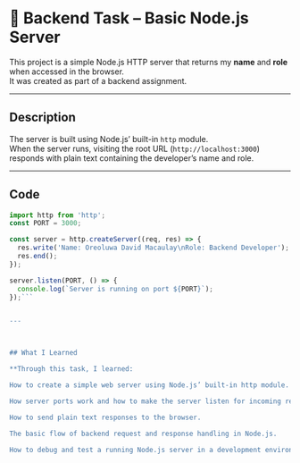 # 🧾 Backend Task – Basic Node.js Server

This project is a simple Node.js HTTP server that returns my **name** and **role** when accessed in the browser.  
It was created as part of a backend assignment.

---

##  Description

The server is built using Node.js’ built-in `http` module.  
When the server runs, visiting the root URL (`http://localhost:3000`) responds with plain text containing the developer’s name and role.

---

##  Code

```javascript
import http from 'http';
const PORT = 3000;

const server = http.createServer((req, res) => {
  res.write('Name: Oreoluwa David Macaulay\nRole: Backend Developer');
  res.end();
});

server.listen(PORT, () => {
  console.log(`Server is running on port ${PORT}`);
});```


---



## What I Learned

**Through this task, I learned:

How to create a simple web server using Node.js’ built-in http module.

How server ports work and how to make the server listen for incoming requests.

How to send plain text responses to the browser.

The basic flow of backend request and response handling in Node.js.

How to debug and test a running Node.js server in a development environment like GitHub Codespaces.**
